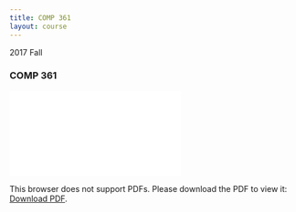 ```yaml
---
title: COMP 361
layout: course
---
```


2017 Fall

<!--more-->
### COMP 361
<object data="{{ site.url }}/assets/COMP 361/COMP 361.pdf" type="application/pdf" width="100%" height="850px">
    <embed src="{{ site.url }}/assets/COMP 361/COMP 361.pdf" type="application/pdf">
        <p>This browser does not support PDFs. Please download the PDF to view it: <a href="{{ site.url }}/assets/COMP 361/COMP 361.pdf">Download PDF</a>.</p>
    </embed>
</object>
